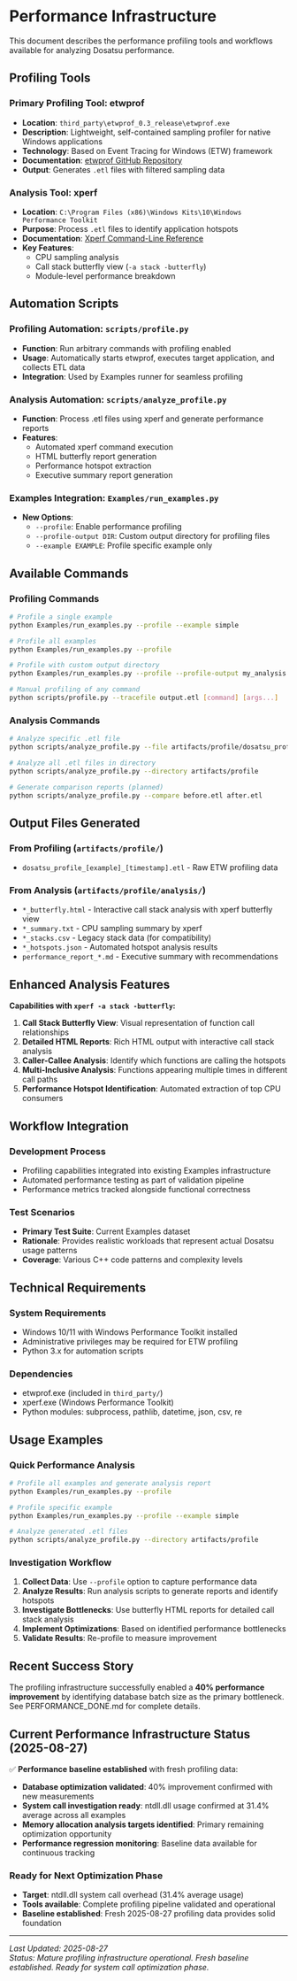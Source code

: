 # Performance Infrastructure

This document describes the performance profiling tools and workflows available for analyzing Dosatsu performance.

## Profiling Tools

### Primary Profiling Tool: etwprof

- **Location**: `third_party\etwprof_0.3_release\etwprof.exe`
- **Description**: Lightweight, self-contained sampling profiler for native Windows applications
- **Technology**: Based on Event Tracing for Windows (ETW) framework
- **Documentation**: [etwprof GitHub Repository](https://github.com/Donpedro13/etwprof)
- **Output**: Generates `.etl` files with filtered sampling data

### Analysis Tool: xperf

- **Location**: `C:\Program Files (x86)\Windows Kits\10\Windows Performance Toolkit`
- **Purpose**: Process `.etl` files to identify application hotspots
- **Documentation**: [Xperf Command-Line Reference](https://learn.microsoft.com/en-us/windows-hardware/test/wpt/xperf-command-line-reference)
- **Key Features**: 
  - CPU sampling analysis
  - Call stack butterfly view (`-a stack -butterfly`)
  - Module-level performance breakdown

## Automation Scripts

### Profiling Automation: `scripts/profile.py`

- **Function**: Run arbitrary commands with profiling enabled
- **Usage**: Automatically starts etwprof, executes target application, and collects ETL data
- **Integration**: Used by Examples runner for seamless profiling

### Analysis Automation: `scripts/analyze_profile.py`

- **Function**: Process .etl files using xperf and generate performance reports
- **Features**:
  - Automated xperf command execution
  - HTML butterfly report generation
  - Performance hotspot extraction
  - Executive summary report generation

### Examples Integration: `Examples/run_examples.py`

- **New Options**:
  - `--profile`: Enable performance profiling
  - `--profile-output DIR`: Custom output directory for profiling files
  - `--example EXAMPLE`: Profile specific example only

## Available Commands

### Profiling Commands

```bash
# Profile a single example
python Examples/run_examples.py --profile --example simple

# Profile all examples
python Examples/run_examples.py --profile

# Profile with custom output directory
python Examples/run_examples.py --profile --profile-output my_analysis

# Manual profiling of any command
python scripts/profile.py --tracefile output.etl [command] [args...]
```

### Analysis Commands

```bash
# Analyze specific .etl file
python scripts/analyze_profile.py --file artifacts/profile/dosatsu_profile_*.etl

# Analyze all .etl files in directory
python scripts/analyze_profile.py --directory artifacts/profile

# Generate comparison reports (planned)
python scripts/analyze_profile.py --compare before.etl after.etl
```

## Output Files Generated

### From Profiling (`artifacts/profile/`)
- `dosatsu_profile_[example]_[timestamp].etl` - Raw ETW profiling data

### From Analysis (`artifacts/profile/analysis/`)
- `*_butterfly.html` - Interactive call stack analysis with xperf butterfly view
- `*_summary.txt` - CPU sampling summary by xperf
- `*_stacks.csv` - Legacy stack data (for compatibility)
- `*_hotspots.json` - Automated hotspot analysis results
- `performance_report_*.md` - Executive summary with recommendations

## Enhanced Analysis Features

**Capabilities with `xperf -a stack -butterfly`:**

1. **Call Stack Butterfly View**: Visual representation of function call relationships
2. **Detailed HTML Reports**: Rich HTML output with interactive call stack analysis
3. **Caller-Callee Analysis**: Identify which functions are calling the hotspots
4. **Multi-Inclusive Analysis**: Functions appearing multiple times in different call paths
5. **Performance Hotspot Identification**: Automated extraction of top CPU consumers

## Workflow Integration

### Development Process
- Profiling capabilities integrated into existing Examples infrastructure
- Automated performance testing as part of validation pipeline
- Performance metrics tracked alongside functional correctness

### Test Scenarios
- **Primary Test Suite**: Current Examples dataset
- **Rationale**: Provides realistic workloads that represent actual Dosatsu usage patterns
- **Coverage**: Various C++ code patterns and complexity levels

## Technical Requirements

### System Requirements
- Windows 10/11 with Windows Performance Toolkit installed
- Administrative privileges may be required for ETW profiling
- Python 3.x for automation scripts

### Dependencies
- etwprof.exe (included in `third_party/`)
- xperf.exe (Windows Performance Toolkit)
- Python modules: subprocess, pathlib, datetime, json, csv, re

## Usage Examples

### Quick Performance Analysis
```bash
# Profile all examples and generate analysis report
python Examples/run_examples.py --profile

# Profile specific example  
python Examples/run_examples.py --profile --example simple

# Analyze generated .etl files
python scripts/analyze_profile.py --directory artifacts/profile
```

### Investigation Workflow
1. **Collect Data**: Use `--profile` option to capture performance data
2. **Analyze Results**: Run analysis scripts to generate reports and identify hotspots
3. **Investigate Bottlenecks**: Use butterfly HTML reports for detailed call stack analysis
4. **Implement Optimizations**: Based on identified performance bottlenecks
5. **Validate Results**: Re-profile to measure improvement

## Recent Success Story

The profiling infrastructure successfully enabled a **40% performance improvement** by identifying database batch size as the primary bottleneck. See PERFORMANCE_DONE.md for complete details.

## Current Performance Infrastructure Status (2025-08-27)

✅ **Performance baseline established** with fresh profiling data:
- **Database optimization validated**: 40% improvement confirmed with new measurements
- **System call investigation ready**: ntdll.dll usage confirmed at 31.4% average across all examples
- **Memory allocation analysis targets identified**: Primary remaining optimization opportunity
- **Performance regression monitoring**: Baseline data available for continuous tracking

### Ready for Next Optimization Phase
- **Target**: ntdll.dll system call overhead (31.4% average usage)
- **Tools available**: Complete profiling pipeline validated and operational
- **Baseline established**: Fresh 2025-08-27 profiling data provides solid foundation

---

*Last Updated: 2025-08-27*  
*Status: Mature profiling infrastructure operational. Fresh baseline established. Ready for system call optimization phase.*

